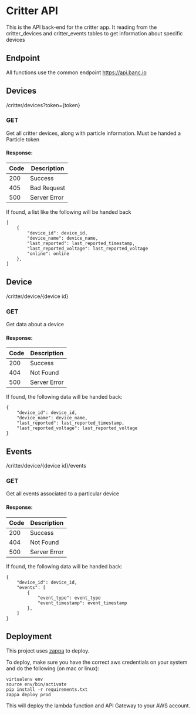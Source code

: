 
Critter API
==========
This is the API back-end for the critter app. It reading from the critter_devices and critter_events tables to get
information about specific devices

## Endpoint
All functions use the common endpoint https://api.banc.io

## Devices
/critter/devices?token={token}

### GET
Get all critter devices, along with particle information. Must be handed a Particle token

#### Response:
Code | Description
--- | ---
200| Success
405| Bad Request
500| Server Error

If found, a list like the following will be handed back
```
[
    {
        "device_id": device_id,
        "device_name": device_name,
        "last_reported": last_reported_timestamp,
        "last_reported_voltage": last_reported_voltage
        "online": online
    },
]
```

## Device
/critter/device/{device id}

### GET
Get data about a device

#### Response:
Code | Description 
--- | --- 
200| Success
404| Not Found
500| Server Error

If found, the following data will be handed back:
```
{
    "device_id": device_id,
    "device_name": device_name,
    "last_reported": last_reported_timestamp,
    "last_reported_voltage": last_reported_voltage
}
```

## Events
/critter/device/{device id}/events

### GET
Get all events associated to a particular device

#### Response:
Code | Description
--- | ---
200| Success
404| Not Found
500| Server Error

If found, the following data will be handed back:
```
{
    "device_id": device_id,
    "events": [
        {
            "event_type": event_type
            "event_timestamp": event_timestamp
        },
    ]
}
```


## Deployment

This project uses [zappa](https://github.com/Miserlou/Zappa) to deploy.

To deploy, make sure you have the correct aws credentials on your system and do the following (on mac or linux):

```
virtualenv env
source env/bin/activate
pip install -r requirements.txt
zappa deploy prod
```

This will deploy the lambda function and API Gateway to your AWS account.